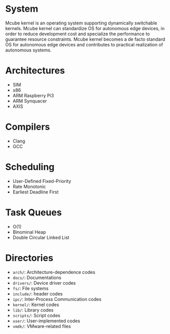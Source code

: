 # System

Mcube kernel is an operating system supporting dynamically switchable
kernels.
Mcube kernel can standardize OS for autonomous edge devices, in order
to reduce development cost and specialize the performance to guarantee
resource constraints.
Mcube kernel becomes a de facto standard OS for autonomous edge
devices and contributes to practical realization of autonomous
systems.

# Architectures

* SIM
* x86
* ARM Raspberry Pi3
* ARM Synquacer
* AXIS

# Compilers

* Clang
* GCC

# Scheduling

* User-Defined Fixed-Priority
* Rate Monotonic
* Earliest Deadline First

# Task Queues

* O(1)
* Binominal Heap
* Double Circular Linked List

# Directories

* `arch/`: Architecture-dependence codes
* `docs/`: Documentations
* `drivers/`: Device driver codes
* `fs/`: File systems
* `include/`: header codes
* `ipc/`: Inter-Process Communication codes
* `kernel/`: Kernel codes
* `lib/`: Library codes
* `scripts/`: Script codes
* `user/`: User-implemented codes
* `vmdk/`: VMware-related files

